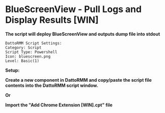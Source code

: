 # BlueScreenView - Pull Logs and Display Results [WIN]
**The script will deploy BlueScreenView and outputs dump file into stdout**
```
DattoRMM Script Settings:
Category: Script
Script Type: Powershell
Icon: bluescreen.png
Level: Basic(1)
```
**Setup:**

**Create a new component in DattoRMM and copy/paste the script file contents into the DattoRMM script window.**

**Or**

**Import the "Add Chrome Extension [WIN].cpt" file**
